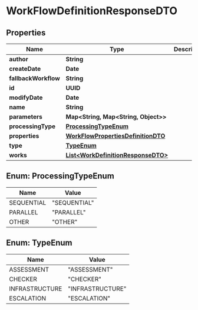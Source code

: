 

# WorkFlowDefinitionResponseDTO


## Properties

| Name | Type | Description | Notes |
|------------ | ------------- | ------------- | -------------|
|**author** | **String** |  |  [optional] |
|**createDate** | **Date** |  |  [optional] |
|**fallbackWorkflow** | **String** |  |  [optional] |
|**id** | **UUID** |  |  [optional] |
|**modifyDate** | **Date** |  |  [optional] |
|**name** | **String** |  |  [optional] |
|**parameters** | **Map&lt;String, Map&lt;String, Object&gt;&gt;** |  |  [optional] |
|**processingType** | [**ProcessingTypeEnum**](#ProcessingTypeEnum) |  |  [optional] |
|**properties** | [**WorkFlowPropertiesDefinitionDTO**](WorkFlowPropertiesDefinitionDTO.md) |  |  [optional] |
|**type** | [**TypeEnum**](#TypeEnum) |  |  [optional] |
|**works** | [**List&lt;WorkDefinitionResponseDTO&gt;**](WorkDefinitionResponseDTO.md) |  |  [optional] |



## Enum: ProcessingTypeEnum

| Name | Value |
|---- | -----|
| SEQUENTIAL | &quot;SEQUENTIAL&quot; |
| PARALLEL | &quot;PARALLEL&quot; |
| OTHER | &quot;OTHER&quot; |



## Enum: TypeEnum

| Name | Value |
|---- | -----|
| ASSESSMENT | &quot;ASSESSMENT&quot; |
| CHECKER | &quot;CHECKER&quot; |
| INFRASTRUCTURE | &quot;INFRASTRUCTURE&quot; |
| ESCALATION | &quot;ESCALATION&quot; |



